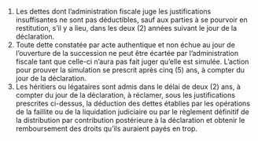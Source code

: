 1) Les dettes dont l’administration fiscale juge les justifications insuffisantes ne sont pas déductibles, sauf aux parties à se pourvoir en restitution, s’il y a lieu, dans les deux (2) années suivant le jour de la déclaration.
2) Toute dette constatée par acte authentique et non échue au jour de l’ouverture
de la succession ne peut être écartée par l’administration fiscale tant que celle-ci n’aura pas fait juger qu’elle est simulée.
L’action pour prouver la simulation se prescrit après cinq (5) ans, à compter du jour de la déclaration.
3) Les héritiers ou légataires sont admis dans le délai de deux (2) ans, à compter du
jour de la déclaration, à réclamer, sous les justifications prescrites ci-dessus, la déduction des dettes établies par les opérations de la faillite ou de la liquidation judiciaire ou par le règlement définitif de la distribution par contribution postérieure à la déclaration et obtenir le remboursement des droits qu’ils auraient payés en trop.